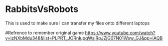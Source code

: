 # RabbitsVsRobots
This is used to make sure I can transfer my files onto different laptops

#Refrence to remember original game
https://www.youtube.com/watch?v=izNXbMdu348&list=PLPRT_JORnIupqWsjRpJZjG07N01Wsw_GJ&pp=iAQB
